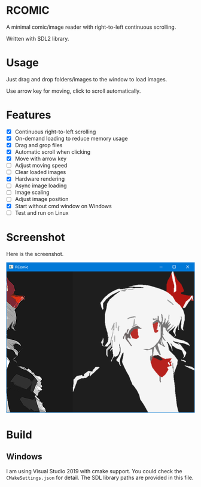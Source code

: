 # RCOMIC

A minimal comic/image reader with right-to-left continuous scrolling.

Written with SDL2 library.

# Usage

Just drag and drop folders/images to the window to load images.

Use arrow key for moving, click to scroll automatically.

# Features

- [x] Continuous right-to-left scrolling
- [x] On-demand loading to reduce memory usage
- [x] Drag and grop files
- [x] Automatic scroll when clicking
- [x] Move with arrow key
- [ ] Adjust moving speed
- [ ] Clear loaded images
- [x] Hardware rendering
- [ ] Async image loading 
- [ ] Image scaling
- [ ] Adjust image position
- [x] Start without cmd window on Windows
- [ ] Test and run on Linux

# Screenshot

Here is the screenshot.

![Screenshot](./screenshot.png)


# Build

## Windows

I am using Visual Studio 2019 with cmake support. You could check the `CMakeSettings.json` for detail. The SDL library paths are provided in this file.
